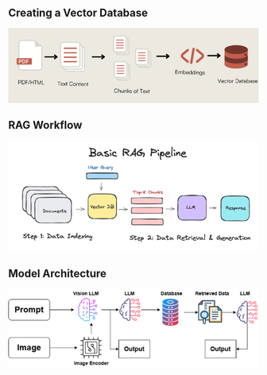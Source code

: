 ## Creating a Vector Database

![Vector Database Illustration](images/Vectordatabase.png)

## RAG Workflow

![RAG Workflow Diagram](images/Rag.png)

## Model Architecture

![Model Architecture](images/Model.png)
